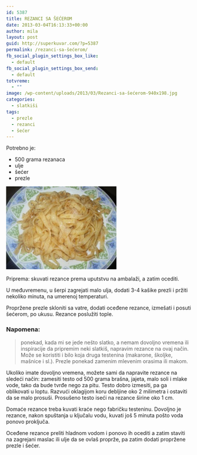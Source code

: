 ```yaml
---
id: 5387
title: REZANCI SA ŠEĆEROM
date: 2013-03-04T16:13:33+00:00
author: mila
layout: post
guid: http://superkuvar.com/?p=5387
permalink: /rezanci-sa-šećerom/
fb_social_plugin_settings_box_like:
  - default
fb_social_plugin_settings_box_send:
  - default
totvreme:
  - ""
image: /wp-content/uploads/2013/03/Rezanci-sa-šećerom-940x198.jpg
categories:
  - slatkiši
tags:
  - prezle
  - rezanci
  - šećer
---
```

Potrebno je:

  * 500 grama rezanaca
  * ulje
  * šećer
  * prezle

<img class="alignnone size-medium wp-image-5388" src="/wp-content/uploads/2013/03/Rezanci-sa-šećerom-300x225.jpg" alt="Rezanci sa šećerom" width="300" height="225" /> 

Priprema: skuvati rezance prema uputstvu na ambalaži, a zatim ocediti.

U međuvremenu, u šerpi zagrejati malo ulja, dodati 3-4 kašike prezli i pržiti nekoliko minuta, na umerenoj temperaturi.

Propržene prezle skloniti sa vatre, dodati oceđene rezance, izmešati i posuti šećerom, po ukusu. Rezance poslužiti tople.

### Napomena:
> ponekad, kada mi se jede nešto slatko, a nemam dovoljno vremena ili inspiracije da pripremim neki slatkiš, napravim rezance na ovaj način.  Može se koristiti i bilo koja druga testenina (makarone, školjke, mašnice i sl.). Prezle ponekad zamenim mlevenim orasima ili makom.

Ukoliko imate dovoljno vremena, možete sami da napravite rezance na sledeći način: zamesiti testo od 500 grama brašna, jajeta, malo soli i mlake vode, tako da bude tvrđe nego za pitu. Testo dobro izmesiti, pa ga oblikovati u loptu. Razvući oklagijom koru debljine oko 2 milimetra i ostaviti da se malo prosuši. Prosušeno testo iseći na rezance širine oko 1 cm.

Domaće rezance treba kuvati kraće nego fabričku testeninu. Dovoljno je rezance, nakon spuštanja u ključalu vodu, kuvati još 5 minuta pošto voda ponovo proključa.

Oceđene rezance preliti hladnom vodom i ponovo ih ocediti a zatim staviti na zagrejani maslac ili ulje da se ovlaš proprže, pa zatim dodati propržene prezle i šećer.